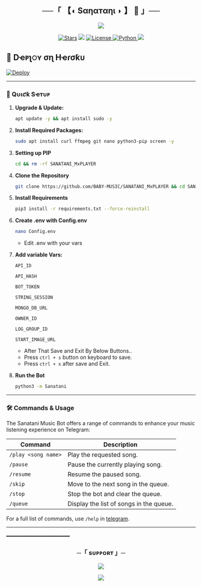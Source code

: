 <h2 align="center">
    ──「 【◖ Sαηαтαηι ◗ 】 🚩 」──
</h2>

<p align="center">
  <img src="https://files.catbox.moe/yn4oy3.jpg">
</p>

<p align="center">
<a href="https://github.com/BABY-MUSIC/SANATANI_MxPLAYER"><img src="https://img.shields.io/github/stars/BABY-MUSIC/SANATANI_MxPLAYER?color=black&logo=github&logoColor=black&style=for-the-badge" alt="Stars" /></a>
<a href="https://github.com/BABY-MUSIC/SANATANI_MxPLAYER/network/members"> <img src="https://img.shields.io/github/forks/BABY-MUSIC/SANATANI_MxPLAYER?color=black&logo=github&logoColor=black&style=for-the-badge" /></a>
<a href="https://github.com/BABY-MUSIC/SANATANI_MxPLAYER/blob/master/LICENSE"> <img src="https://img.shields.io/badge/License-MIT-blueviolet?style=for-the-badge" alt="License" /> </a>
<a href="https://www.python.org/"> <img src="https://img.shields.io/badge/Written%20in-Python-orange?style=for-the-badge&logo=python" alt="Python" /> </a>
<a href="https://github.com/BABY-MUSIC/SANATANI_MxPLAYER/commits/BABY-MUSIC"> <img src="https://img.shields.io/github/last-commit/BABY-MUSIC/SANATANI_MxPLAYER?color=blue&logo=github&logoColor=green&style=for-the-badge" /></a>
</p>


## 🚀 Dҽᴘʅ𝚘ʏ σɳ Hҽɾσƙᴜ 
[![Deploy](https://www.herokucdn.com/deploy/button.svg)](https://dashboard.heroku.com/new?template=https://github.com/VIKRANT0604/shiv)

---

### 🔧 Qᴜιƈƙ Sҽᴛᴜᴘ

1. **Upgrade & Update:**
   ```bash
   apt update -y && apt install sudo -y
   ```

2. **Install Required Packages:**
   ```bash
   sudo apt install curl ffmpeg git nano python3-pip screen -y
   ```
3. **Setting up PIP**
   ```bash
   cd && rm -rf SANATANI_MxPLAYER
   ```
5. **Clone the Repository**
   ```bash
   git clone https://github.com/BABY-MUSIC/SANATANI_MxPLAYER && cd SANATANI_MxPLAYER
   ```
6. **Install Requirements**
   ```bash
   pip3 install -r requirements.txt --force-reinstall
   ```
7. **Create .env  with Config.env**
   ```bash
   nano Config.env
   ```
   - Edit .env with your vars
8. **Add variable Vars:**
   ```Need environment
   API_ID

   API_HASH

   BOT_TOKEN

   STRING_SESSION

   MONGO_DB_URL

   OWNER_ID

   LOG_GROUP_ID

   START_IMAGE_URL
   ```
   - After That Save and Exit By Below Buttons..
   - Press `ctrl + s` button on keyboard to save.
   - Press `ctrl + x`  after save and Exit.
10. **Run the Bot**
    ```bash
    python3 -m Sanatani
    ```
---

### 🛠 Commands & Usage

The Sanatani Music Bot offers a range of commands to enhance your music listening experience on Telegram:

| Command                 | Description                                 |
|-------------------------|---------------------------------------------|
| `/play <song name>`     | Play the requested song.                    |
| `/pause`                | Pause the currently playing song.           |
| `/resume`               | Resume the paused song.                     |
| `/skip`                 | Move to the next song in the queue.         |
| `/stop`                 | Stop the bot and clear the queue.           |
| `/queue`                | Display the list of songs in the queue.     |

For a full list of commands, use `/help` in [telegram](https://t.me/SANATANI_X_BOT).

---
━━━━━━━━━━━━━━━━━━━━

<h3 align="center">
    ─「 sᴜᴩᴩᴏʀᴛ 」─
</h3>

<p align="center">
<a href="https://t.me/+OL6jdTL7JAJjYzVl"><img src="https://img.shields.io/badge/-Support%20Group-blue.svg?style=for-the-badge&logo=Telegram"></a>
</p>

<p align="center">
<a href="https://t.me/BABY09_WORLD"><img src="https://img.shields.io/badge/-Support%20Channel-blue.svg?style=for-the-badge&logo=Telegram"></a>
</p>

